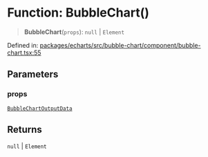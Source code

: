 # Function: BubbleChart()

> **BubbleChart**(`props`): `null` \| `Element`

Defined in: [packages/echarts/src/bubble-chart/component/bubble-chart.tsx:55](https://github.com/GeoDaCenter/openassistant/blob/522ecb744b2b3ea1ecebec02c21c19736abe51ae/packages/echarts/src/bubble-chart/component/bubble-chart.tsx#L55)

## Parameters

### props

[`BubbleChartOutputData`](../type-aliases/BubbleChartOutputData.md)

## Returns

`null` \| `Element`

